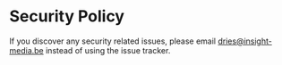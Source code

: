 # Security Policy

If you discover any security related issues, please email dries@insight-media.be instead of using the issue tracker.
